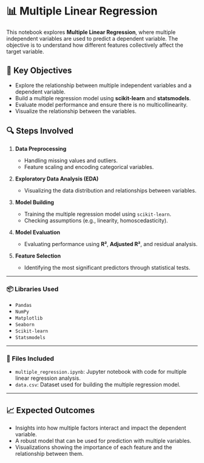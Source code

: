 # 📊 Multiple Linear Regression

This notebook explores **Multiple Linear Regression**, where multiple independent variables are used to predict a dependent variable. The objective is to understand how different features collectively affect the target variable.

## 🧠 Key Objectives

- Explore the relationship between multiple independent variables and a dependent variable.
- Build a multiple regression model using **scikit-learn** and **statsmodels**.
- Evaluate model performance and ensure there is no multicollinearity.
- Visualize the relationship between the variables.

## 🔍 Steps Involved

1. **Data Preprocessing**  
   - Handling missing values and outliers.
   - Feature scaling and encoding categorical variables.

2. **Exploratory Data Analysis (EDA)**  
   - Visualizing the data distribution and relationships between variables.

3. **Model Building**  
   - Training the multiple regression model using `scikit-learn`.
   - Checking assumptions (e.g., linearity, homoscedasticity).

4. **Model Evaluation**  
   - Evaluating performance using **R²**, **Adjusted R²**, and residual analysis.

5. **Feature Selection**  
   - Identifying the most significant predictors through statistical tests.

---

### 📦 Libraries Used

- `Pandas`
- `NumPy`
- `Matplotlib`
- `Seaborn`
- `Scikit-learn`
- `Statsmodels`

---

### 📁 Files Included

- `multiple_regression.ipynb`: Jupyter notebook with code for multiple linear regression analysis.
- `data.csv`: Dataset used for building the multiple regression model.

---

## 📈 Expected Outcomes

- Insights into how multiple factors interact and impact the dependent variable.
- A robust model that can be used for prediction with multiple variables.
- Visualizations showing the importance of each feature and the relationship between them.
